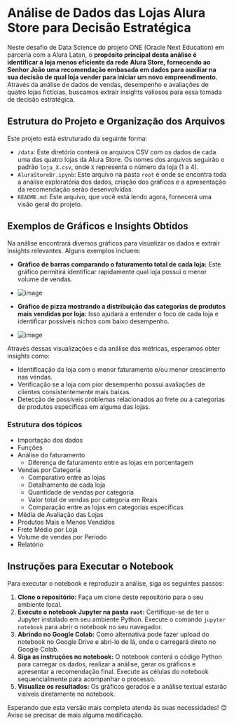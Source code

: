 # Análise de Dados das Lojas Alura Store para Decisão Estratégica

Neste desafio de Data Science do projeto ONE (Oracle Next Education) em parceria com a Alura Latan, o **propósito principal desta análise é identificar a loja menos eficiente da rede Alura Store, fornecendo ao Senhor João uma recomendação embasada em dados para auxiliar na sua decisão de qual loja vender para iniciar um novo empreendimento.** Através da análise de dados de vendas, desempenho e avaliações de quatro lojas fictícias, buscamos extrair insights valiosos para essa tomada de decisão estratégica.

## Estrutura do Projeto e Organização dos Arquivos

Este projeto está estruturado da seguinte forma:

* `/data`: Este diretório conterá os arquivos CSV com os dados de cada uma das quatro lojas da Alura Store. Os nomes dos arquivos seguirão o padrão `loja_X.csv`, onde `X` representa o número da loja (1 a 4).
* `AluraStoreBr.ipynb`: Este arquivo na pasta `root` é onde se encontra toda a análise exploratória dos dados, criação dos gráficos e a apresentação da recomendação serão desenvolvidas.
* `README.md`: Este arquivo, que você está lendo agora, fornecerá uma visão geral do projeto.

## Exemplos de Gráficos e Insights Obtidos

Na análise encontrará diversos gráficos para visualizar os dados e extrair insights relevantes. Alguns exemplos incluem:

* **Gráfico de barras comparando o faturamento total de cada loja:** Este gráfico permitirá identificar rapidamente qual loja possui o menor volume de vendas.
* ![image](https://github.com/user-attachments/assets/afafc37c-9bf5-4137-9c42-edc114190474)

* **Gráfico de pizza mostrando a distribuição das categorias de produtos mais vendidas por loja:** Isso ajudará a entender o foco de cada loja e identificar possíveis nichos com baixo desempenho.
* ![image](https://github.com/user-attachments/assets/bb1b655f-094d-4abf-8a34-3d3d770efe8c)


Através dessas visualizações e da análise das métricas, esperamos obter insights como:

* Identificação da loja com o menor faturamento e/ou menor crescimento nas vendas.
* Verificação se a loja com pior desempenho possui avaliações de clientes consistentemente mais baixas.
* Detecção de possíveis problemas relacionados ao frete ou a categorias de produtos específicas em alguma das lojas.

### Estrutura dos tópicos
- Importação dos dados
- Funções
- Análise do faturamento
  - Diferença de faturamento entre as lojas em porcentagem
- Vendas por Categoria
  - Comparativo entre as lojas
  - Detalhamento de cada loja
  - Quantidade de vendas por categoria
  - Valor total de vendas por categoria em Reais
  - Comparação entre as lojas em categorias específicas
- Média de Avaliação das Lojas
- Produtos Mais e Menos Vendidos
- Frete Médio por Loja
- Volume de vendas por Período
- Relatório

## Instruções para Executar o Notebook

Para executar o notebook e reproduzir a análise, siga os seguintes passos:

1.  **Clone o repositório:** Faça um clone deste repositório para o seu ambiente local.
2.  **Execute o notebook Jupyter na pasta `root`:** Certifique-se de ter o Jupyter instalado em seu ambiente Python. Execute o comando `jupyter notebook` para abrir o notebook no seu navegador.
3.  **Abrindo no Google Colab:** Como alternativa pode fazer upload do notebook no Google Drive e abri-lo de lá, onde o carregará direto no Google Colab.
4.  **Siga as instruções no notebook:** O notebook conterá o código Python para carregar os dados, realizar a análise, gerar os gráficos e apresentar a recomendação final. Execute as células do notebook sequencialmente para acompanhar o processo.
5.  **Visualize os resultados:** Os gráficos gerados e a análise textual estarão visíveis diretamente no notebook.

Esperando que esta versão mais completa atenda às suas necessidades! 😊 Avise se precisar de mais alguma modificação.
